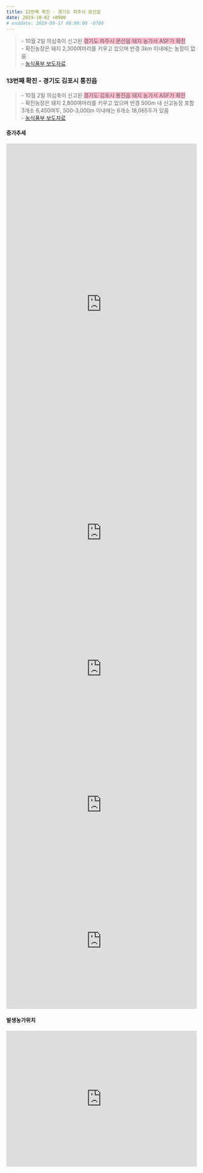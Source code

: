 ```yaml
---
title: 12번째 확진 - 경기도 파주시 문산읍
date: 2019-10-02 +0900
# enddate: 2019-09-17 00:00:00 -0700
---
```

> \- 10월 2일 의심축이 신고된 <span style="background-color:#ffbbcc">경기도 파주시 문산읍 돼지 농가서 ASF가 확진</span>  
> \- 확진농장은 돼지 2,300여마리를 키우고 있으며 반경 3km 이내에는 농장이 없음  
> \- [농식품부 보도자료](http://www.mafra.go.kr/FMD-AI/2095/subview.do?enc=Zm5jdDF8QEB8JTJGYmJzJTJGRk1ELUFJJTJGMzU0JTJGMzIxNTY2JTJGYXJ0Y2xWaWV3LmRvJTNGcmdzRW5kZGVTdHIlM0QlMjZyb3clM0QxMCUyNmJic0NsU2VxJTNEJTI2c3JjaFdyZCUzRCUyNnJnc0JnbmRlU3RyJTNEJTI2aXNWaWV3TWluZSUzRGZhbHNlJTI2YmJzT3BlbldyZFNlcSUzRCUyNnBhZ2UlM0QxJTI2cGFzc3dvcmQlM0QlMjZzcmNoQ29sdW1uJTNEJTI2)  

### 13번째 확진 - 경기도 김포시 통진읍
> \- 10월 2일 의심축이 신고된 <span style="background-color:#ffbbcc">경기도 김포시 통진읍 돼지 농가서 ASF가 확진</span>  
> \- 확진농장은 돼지 2,800여마리를 키우고 있으며 반경 500m 내 신고농장 포함 3개소 6,450여두, 500-3,000m 이내에는 6개소 18,065두가 있음   
> \- [농식품부 보도자료](http://www.mafra.go.kr/FMD-AI/2095/subview.do?enc=Zm5jdDF8QEB8JTJGYmJzJTJGRk1ELUFJJTJGMzU0JTJGMzIxNTY4JTJGYXJ0Y2xWaWV3LmRvJTNGYmJzQ2xTZXElM0QlMjZpc1ZpZXdNaW5lJTNEZmFsc2UlMjZyZ3NFbmRkZVN0ciUzRCUyNnBhZ2UlM0QxJTI2YmJzT3BlbldyZFNlcSUzRCUyNnJnc0JnbmRlU3RyJTNEJTI2c3JjaFdyZCUzRCUyNnBhc3N3b3JkJTNEJTI2c3JjaENvbHVtbiUzRCUyNnJvdyUzRDEwJTI2)  

#### 증가추세  
<iframe width="100%" height="850" src="http://adatalab.net/asf-timeline/tables/191002-table1" frameborder="0" allow="accelerometer; autoplay; encrypted-media; gyroscope; picture-in-picture" allowfullscreen></iframe> 

<iframe width="100%" height="360" src="http://adatalab.net/asf-timeline/charts/191002-chart" frameborder="0" allow="accelerometer; autoplay; encrypted-media; gyroscope; picture-in-picture" allowfullscreen></iframe> 
<iframe width="100%" height="360" src="http://adatalab.net/asf-timeline/charts/191002-bar1" frameborder="0" allow="accelerometer; autoplay; encrypted-media; gyroscope; picture-in-picture" allowfullscreen></iframe>

<iframe width="100%" height="360" src="http://adatalab.net/asf-timeline/charts/191002-chart2" frameborder="0" allow="accelerometer; autoplay; encrypted-media; gyroscope; picture-in-picture" allowfullscreen></iframe>
<iframe width="100%" height="360" src="http://adatalab.net/asf-timeline/charts/191002-bar2" frameborder="0" allow="accelerometer; autoplay; encrypted-media; gyroscope; picture-in-picture" allowfullscreen></iframe>


#### 발생농가위치  
<iframe width="100%" height="360" src="http://adatalab.net/asf-timeline/charts/191002-map" frameborder="0" allow="accelerometer; autoplay; encrypted-media; gyroscope; picture-in-picture" allowfullscreen></iframe>
